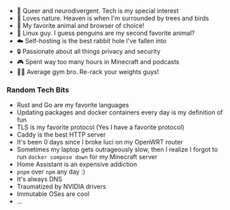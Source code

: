 - 🌈 Queer and neurodivergent. Tech is my special interest
- 🌲 Loves nature. Heaven is when I'm surrounded by trees and birds
- 🦊 My favorite animal and browser of choice!
- 🐧 Linux guy. I guess penguins are my second favorite animal?
- ☁️ Self-hosting is the best rabbit hole I've fallen into
- 🔒 Passionate about all things privacy and security
- 🎮 Spent way too many hours in Minecraft and podcasts
- 🏋🏻 Average gym bro. Re-rack your weights guys!

### Random Tech Bits
- Rust and Go are my favorite languages
- Updating packages and docker containers every day is my definition of fun
- TLS is my favorite protocol (Yes I have a favorite protocol)
- Caddy is the best HTTP server
- It's been 0 days since I broke luci on my OpenWRT router
- Sometimes my laptop gets outrageously slow, then I realize I forgot to run `docker compose down` for my Minecraft server
- Home Assistant is an expensive addiction
- `pnpm` over `npm` any day :)
- It's always DNS
- Traumatized by NVIDIA drivers
- Immutable OSes are cool
- ...
